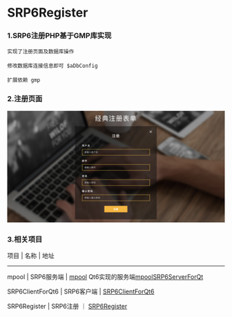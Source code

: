 # SRP6Register

### 1.SRP6注册PHP基于GMP库实现

```
实现了注册页面及数据库操作

修改数据库连接信息即可 $aDbConfig

扩展依赖 gmp

```
### 2.注册页面

![注册](./img/reg.png)

### 3.相关项目

项目  |  名称  |  地址
----  ----  ----
mpool | SRP6服务端 | [mpool](https://github.com/18616378431/mpool) Qt6实现的服务端[mpoolSRP6ServerForQt](https://github.com/18616378431/mpoolSRP6ServerForQt)

SRP6ClientForQt6 | SRP6客户端 | [SRP6ClientForQt6](https://github.com/18616378431/SRP6ClientForQt6)

SRP6Register | SRP6注册 ｜  [SRP6Register](https://github.com/18616378431/SRP6Register)